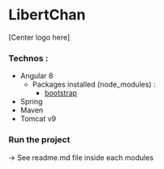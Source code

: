 # LibertChan

[Center logo here]

### Technos :

- Angular 8
    - Packages installed (node_modules) : 
        - [bootstrap](https://www.npmjs.com/package/bootstrap)
- Spring
- Maven
- Tomcat v9

### Run the project

-> See readme.md file inside each modules
